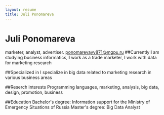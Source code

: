```yaml
---
layout: resume  
title: Juli Ponomareva 
---
```

# Juli Ponomareva 
marketer, analyst, advertiser.
ponomarevayv871@mgpu.ru
##Currently
I am studying business informatics, I work as a trade marketer, I work with data for marketing research

##Specialized in 
I specialize in big data related to marketing research in various business areas

##Reserch interests
Programming languages, marketing, analysis, big data, design, promotion, business

##Education
Bachelor's degree: Information support for the Ministry of Emergency Situations of Russia
Master's degree: Big Data Analyst
